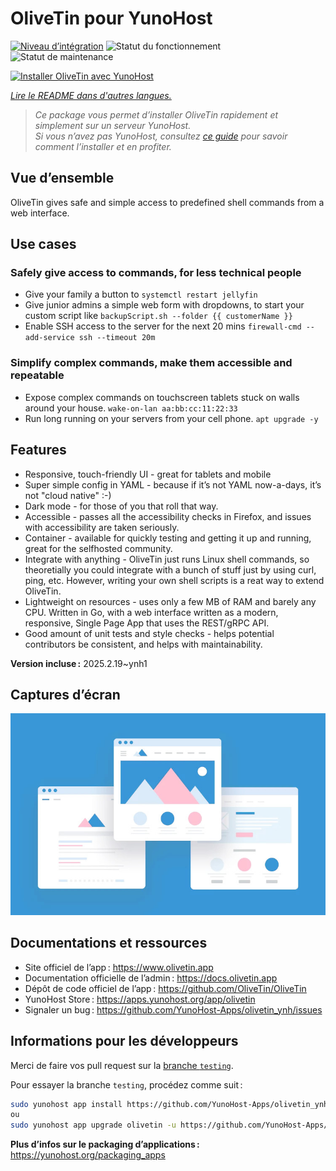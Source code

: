 <!--
Nota bene : ce README est automatiquement généré par <https://github.com/YunoHost/apps/tree/master/tools/readme_generator>
Il NE doit PAS être modifié à la main.
-->

# OliveTin pour YunoHost

[![Niveau d’intégration](https://apps.yunohost.org/badge/integration/olivetin)](https://ci-apps.yunohost.org/ci/apps/olivetin/)
![Statut du fonctionnement](https://apps.yunohost.org/badge/state/olivetin)
![Statut de maintenance](https://apps.yunohost.org/badge/maintained/olivetin)

[![Installer OliveTin avec YunoHost](https://install-app.yunohost.org/install-with-yunohost.svg)](https://install-app.yunohost.org/?app=olivetin)

*[Lire le README dans d'autres langues.](./ALL_README.md)*

> *Ce package vous permet d’installer OliveTin rapidement et simplement sur un serveur YunoHost.*  
> *Si vous n’avez pas YunoHost, consultez [ce guide](https://yunohost.org/install) pour savoir comment l’installer et en profiter.*

## Vue d’ensemble

OliveTin gives safe and simple access to predefined shell commands from a web interface.

## Use cases
###  Safely give access to commands, for less technical people

- Give your family a button to `systemctl restart jellyfin`
- Give junior admins a simple web form with dropdowns, to start your custom script like `backupScript.sh --folder {{ customerName }}`
- Enable SSH access to the server for the next 20 mins `firewall-cmd --add-service ssh --timeout 20m`

### Simplify complex commands, make them accessible and repeatable

- Expose complex commands on touchscreen tablets stuck on walls around your house. `wake-on-lan aa:bb:cc:11:22:33`
- Run long running on your servers from your cell phone. `apt upgrade -y`

## Features

- Responsive, touch-friendly UI - great for tablets and mobile
- Super simple config in YAML - because if it’s not YAML now-a-days, it’s not "cloud native" :-)
- Dark mode - for those of you that roll that way.
- Accessible - passes all the accessibility checks in Firefox, and issues with accessibility are taken seriously.
- Container - available for quickly testing and getting it up and running, great for the selfhosted community.
- Integrate with anything - OliveTin just runs Linux shell commands, so theoretially you could integrate with a bunch of stuff just by using curl, ping, etc. However, writing your own shell scripts is a reat way to extend OliveTin.
- Lightweight on resources - uses only a few MB of RAM and barely any CPU. Written in Go, with a web interface written as a modern, responsive, Single Page App that uses the REST/gRPC API.
- Good amount of unit tests and style checks - helps potential contributors be consistent, and helps with maintainability.


**Version incluse :** 2025.2.19~ynh1

## Captures d’écran

![Capture d’écran de OliveTin](./doc/screenshots/example.jpg)

## Documentations et ressources

- Site officiel de l’app : <https://www.olivetin.app>
- Documentation officielle de l’admin : <https://docs.olivetin.app>
- Dépôt de code officiel de l’app : <https://github.com/OliveTin/OliveTin>
- YunoHost Store : <https://apps.yunohost.org/app/olivetin>
- Signaler un bug : <https://github.com/YunoHost-Apps/olivetin_ynh/issues>

## Informations pour les développeurs

Merci de faire vos pull request sur la [branche `testing`](https://github.com/YunoHost-Apps/olivetin_ynh/tree/testing).

Pour essayer la branche `testing`, procédez comme suit :

```bash
sudo yunohost app install https://github.com/YunoHost-Apps/olivetin_ynh/tree/testing --debug
ou
sudo yunohost app upgrade olivetin -u https://github.com/YunoHost-Apps/olivetin_ynh/tree/testing --debug
```

**Plus d’infos sur le packaging d’applications :** <https://yunohost.org/packaging_apps>
